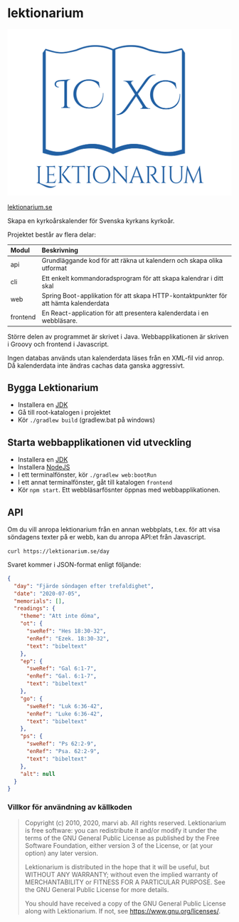 # lektionarium


![foo](frontend/public/logo.svg)

[lektionarium.se](https://lektionarium.se)

Skapa en kyrkoårskalender för Svenska kyrkans kyrkoår. 

Projektet består av flera delar:

| Modul | Beskrivning |
| :--- | :---  |
| api  |Grundläggande kod för att räkna ut kalendern och skapa olika utformat  |
| cli  | Ett enkelt kommandoradsprogram för att skapa kalendrar i ditt skal  |
| web  | Spring Boot-applikation för att skapa HTTP-kontaktpunkter för att hämta kalenderdata  |
| frontend  | En React-application för att presentera kalenderdata i en webbläsare.  |


Större delen av programmet är skrivet i Java. Webbapplikationen är skriven i Groovy och frontend i Javascript. 

Ingen databas används utan kalenderdata läses från en XML-fil vid anrop. Då kalenderdata inte ändras cachas data ganska aggressivt. 

## Bygga Lektionarium
* Installera en [JDK](https://adoptopenjdk.net/)
* Gå till root-katalogen i projektet
* Kör `./gradlew build` (gradlew.bat på windows)

## Starta webbapplikationen vid utveckling
* Installera en [JDK](https://adoptopenjdk.net/)
* Installera [NodeJS](https://nodejs.org/en/)
* I ett terminalfönster, kör `./gradlew web:bootRun`
* I ett annat terminalfönster, gåt till katalogen `frontend`
* Kör `npm start`. Ett webbläsarfösnter öppnas med webbapplikationen.


## API
Om du vill anropa lektionarium från en annan webbplats, t.ex. för att visa söndagens texter på er webb,
kan du anropa API:et från Javascript.

`curl https://lektionarium.se/day` 

Svaret kommer i JSON-format enligt följande:

```json
{
  "day": "Fjärde söndagen efter trefaldighet",
  "date": "2020-07-05",
  "memorials": [],
  "readings": {
    "theme": "Att inte döma",
    "ot": {
      "sweRef": "Hes 18:30-32",
      "enRef": "Ezek. 18:30-32",
      "text": "bibeltext"
    },
    "ep": {
      "sweRef": "Gal 6:1-7",
      "enRef": "Gal. 6:1-7",
      "text": "bibeltext"
    },
    "go": {
      "sweRef": "Luk 6:36-42",
      "enRef": "Luke 6:36-42",
      "text": "bibeltext"
    },
    "ps": {
      "sweRef": "Ps 62:2-9",
      "enRef": "Psa. 62:2-9",
      "text": "bibeltext"
    },
    "alt": null
  }
}
```


### Villkor för användning av källkoden

> Copyright (c) 2010, 2020, marvi ab. All rights reserved.
> Lektionarium is free software: you can redistribute it and/or modify
> it under the terms of the GNU General Public License as published by
> the Free Software Foundation, either version 3 of the License, or
> (at your option) any later version.
> 
> Lektionarium is distributed in the hope that it will be useful,
> but WITHOUT ANY WARRANTY; without even the implied warranty of
> MERCHANTABILITY or FITNESS FOR A PARTICULAR PURPOSE.  See the
> GNU General Public License for more details.
> 
> You should have received a copy of the GNU General Public License
> along with Lektionarium.  If not, see <https://www.gnu.org/licenses/>.
